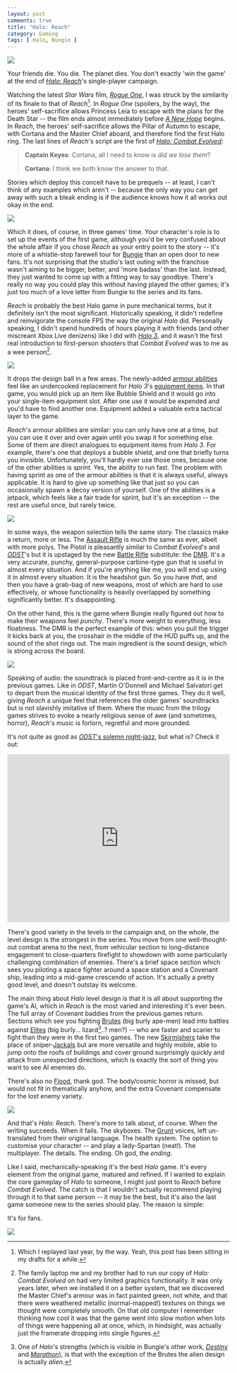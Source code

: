 ```yaml
---
layout: post
comments: true
title: "Halo: Reach"
category: Gaming
tags: [ Halo, Bungie ]
---
```


![](/images/halo-reach/Reach_TotS_HogCharge.jpg)

Your friends die. You die. The planet dies. You don't exactly 'win the game' at the end of [*Halo: Reach*](https://en.wikipedia.org/wiki/Halo:_Reach)'s single-player campaign.

Watching the latest *Star Wars* film, [*Rogue One*](https://en.wikipedia.org/wiki/Rogue_One), I was struck by the similarity of its finale to that of *Reach*[^1]. In *Rogue One* (spoilers, by the way), the heroes' self-sacrifice allows Princess Leia to escape with the plans for the Death Star -- the film ends almost immediately before [*A New Hope*](https://en.wikipedia.org/wiki/Star_Wars_(film)) begins. In *Reach*, the heroes' self-sacrifice allows the Pillar of Autumn to escape, with Cortana and the Master Chief aboard, and therefore find the first Halo ring. The last lines of *Reach*'s script are the first of [*Halo: Combat Evolved*](https://en.wikipedia.org/wiki/Halo:_Combat_Evolved):

> **Captain Keyes**: Cortana, all I need to know is *did we lose them*?
>
> **Cortana**: I think we both know the answer to that.

Stories which deploy this conceit have to be prequels -- at least, I can't think of any examples which aren't -- because the only way you can get away with such a bleak ending is if the audience knows how it all works out okay in the end.

![](/images/halo-reach/Reach_TotS_FP01.jpg)

Which it does, of course, in three games' time. Your character's role is to set up the events of the first game, although you'd be very confused about the whole affair if you chose *Reach* as your entry point to the story -- it's more of a whistle-stop farewell tour for [Bungie](https://en.wikipedia.org/wiki/Bungie) than an open door to new fans. It's not surprising that the studio's last outing with the franchise wasn't aiming to be bigger, better, and 'more badass' than the last. Instead, they just wanted to come up with a fitting way to say goodbye. There's really no way you could play this without having played the other games; it's just too much of a love letter from Bungie to the series and its fans.

*Reach* is probably the best Halo game in pure mechanical terms, but it definitely isn't the most significant. Historically speaking, it didn't redefine and reinvigorate the console FPS the way the original *Halo* did. Personally speaking, I didn't spend hundreds of hours playing it with friends (and other miscreant Xbox Live denizens) like I did with [*Halo 3*](https://en.wikipedia.org/wiki/Halo_3), and it wasn't the first real introduction to first-person shooters that *Combat Evolved* was to me as a wee person[^2].

![](/images/halo-reach/Reach_LnoS_Sabre.jpg)

It drops the design ball in a few areas. The newly-added [armour abilities](http://halo.wikia.com/wiki/Armor_Ability) feel like an undercooked replacement for *Halo 3*'s [equipment items](http://halo.wikia.com/wiki/Equipment). In that game, you would pick up an item like Bubble Shield and it would go into your single-item equipment slot. After one use it would be expended and you'd have to find another one. Equipment added a valuable extra tactical layer to the game.

*Reach*'s armour abilities are similar: you can only have one at a time, but you can use it over and over again until you swap it for something else. Some of them are direct analogues to equipment items from *Halo 3*. For example, there's one that deploys a bubble shield, and one that briefly turns you invisible. Unfortunately, you'll hardly ever use those ones, because one of the other abilities is *sprint*. Yes, the ability to run fast. The problem with having sprint as one of the armour abilities is that it is always useful, always applicable. It is hard to give up something like that just so you can occasionally spawn a decoy version of yourself. One of the abilities is a jetpack, which feels like a fair trade for sprint, but it's an exception -- the rest are useful once, but rarely twice.

![](/images/halo-reach/ReachCampaign_m30_Env02.jpg)

In some ways, the weapon selection tells the same story. The classics make a return, more or less. The [Assault Rifle](https://www.halopedia.org/MA37_assault_rifle) is much the same as ever, albeit with more polys. The Pistol is pleasantly similar to *Combat Evolved*'s and [*ODST*](https://en.wikipedia.org/wiki/Halo_3:_ODST)'s but it is upstaged by the new [Battle Rifle](https://www.halopedia.org/Battle_rifle) substitute: the [DMR](https://www.halopedia.org/M392_DMR). It's a very accurate, punchy, general-purpose carbine-type gun that is useful in almost every situation. And if you're anything like me, you will end up using it in almost every situation. It is the headshot gun. So you have *that*, and then you have a grab-bag of new weapons, most of which are hard to use effectively, or whose functionality is heavily overlapped by something significantly better. It's disappointing.

On the other hand, this is the game where Bungie really figured out how to make their weapons feel *punchy*. There's more weight to everything, less floatiness. The DMR is the perfect example of this: when you pull the trigger it kicks back at you, the crosshair in the middle of the HUD puffs up, and the sound of the shot rings out. The main ingredient is the sound design, which is strong across the board.

![](/images/halo-reach/Reach-m10_1stperson.jpg)

Speaking of audio: the soundtrack is placed front-and-centre as it is in the previous games. Like in *ODST*, Martin O'Donnell and Michael Salvatori get to depart from the musical identity of the first three games. They do it well, giving *Reach* a unique feel that references the older games' soundtracks but is not slavishly imitative of them. Where the music from the trilogy games strives to evoke a nearly religious sense of awe (and sometimes, horror), *Reach*'s music is forlorn, regretful and more grounded.

It's not quite as good as [*ODST*'s solemn night-jazz](https://www.youtube.com/watch?v=a33iI6xfld0), but what is? Check it out:

<iframe width="100%" height="380" src="https://www.youtube.com/embed/53_CUSmf8fQ" frameborder="0" allowfullscreen></iframe>

There's good variety in the levels in the campaign and, on the whole, the level design is the strongest in the series. You move from one well-thought-out combat arena to the next, from vehicular section to long-distance engagement to close-quarters firefight to showdown with some particularly challenging combination of enemies. There's a brief space section which sees you piloting a space fighter around a space station and a Covenant ship, leading into a mid-game crescendo of action. It's actually a pretty good level, and doesn't outstay its welcome.

The main thing about *Halo* level design is that it is all about supporting the game's AI, which in *Reach* is the most varied and interesting it's ever been. The full array of Covenant baddies from the previous games return. Sections which see you fighting [Brutes](http://halo.wikia.com/wiki/Jiralhanae) (big burly ape-men) lead into battles against [Elites](http://halo.wikia.com/wiki/Sangheili) (big burly... lizard[^3]..? men?) -- who are faster and scarier to fight than they were in the first two games. The new [Skirmishers](http://halo.wikia.com/wiki/T%27vaoan) take the place of sniper-[Jackals](http://halo.wikia.com/wiki/Kig-Yar) but are more versatile and highly mobile, able to jump onto the roofs of buildings and cover ground surprisingly quickly and attack from unexpected directions, which is exactly the sort of thing you want to see AI enemies do.

There's also no [Flood](https://www.halopedia.org/Flood), thank god. The body/cosmic horror is missed, but would not fit in thematically anyhow, and the extra Covenant compensate for the lost enemy variety.

![](/images/halo-reach/Reach_TotS_Gunning.jpg)

And that's *Halo: Reach*. There's more to talk about, of course. When the writing succeeds. When it fails. The skyboxes. The [Grunt](http://halo.wikia.com/wiki/Unggoy) voices, left un-translated from their original language. The health system. The option to customise your character -- and play a lady-Spartan (neat!). The multiplayer. The details. The ending. Oh god, the *ending*.

Like I said, mechanically-speaking it's the best *Halo* game. It's every element from the original game, matured and refined. If I wanted to explain the core gameplay of *Halo* to someone, I might just point to *Reach* before *Combat Evolved*. The catch is that I wouldn't actually recommend playing through it to that same person -- it may be the best, but it's also the last game someone new to the series should play. The reason is simple:

It's for fans.

![](/images/halo-reach/Reach_Nightfall_Cinematic.jpg)

[^1]: Which I replayed last year, by the way. Yeah, this post has been sitting in my drafts for a while.

[^2]: The family laptop me and my brother had to run our copy of *Halo: Combat Evolved* on had very limited graphics functionality. It was only years later, when we installed it on a better system, that we discovered the Master Chief's armour was in fact painted green, not white, and that there were weathered metallic (normal-mapped!) textures on things we thought were completely smooth. On that old computer I remember thinking how cool it was that the game went into slow motion when lots of things were happening all at once, which, in hindsight, was actually just the framerate dropping into single figures.

[^3]: One of *Halo*'s strengths (which is visible in Bungie's other work, [*Destiny*](https://en.wikipedia.org/wiki/Destiny_(video_game)) and [*Marathon*](https://en.wikipedia.org/wiki/Marathon_(video_game))), is that with the exception of the Brutes the alien design is actually *alien*.
